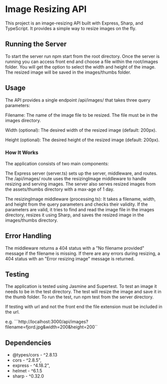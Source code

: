 # Image Resizing API
This project is an image-resizing API built with Express, Sharp, and TypeScript. It provides a simple way to 
resize images on the fly.

## Running the Server
To start the server run npm start from the root directory. Once the server is running you can access 
front end and choose a file within the root/images folder. You will get the option to select the
width and height of the image. The resized image will be saved in the images/thumbs folder.

## Usage
The API provides a single endpoint /api/images/ that takes three query parameters:

Filename: The name of the image file to be resized. The file must be in the images directory.

Width (optional): The desired width of the resized image (default: 200px).

Height (optional): The desired height of the resized image (default: 200px).

### How It Works
The application consists of two main components:

The Express server (server.ts) sets up the server, middleware, and routes. 
The /api/images/ route uses the resizingImage middleware to handle resizing and serving images. 
The server also serves resized images from the assets/thumbs directory with a max-age of 1 day.

The resizingImage middleware (processing.ts): It takes a filename, width, and height from the query 
parameters and checks their validity. If the parameters are valid, it tries to find and read the image 
file in the images directory, resizes it using Sharp, and saves the resized image in the images/thumbs directory.

## Error Handling
The middleware returns a 404 status with a "No filename provided" message if the filename is missing. 
If there are any errors during resizing, a 404 status with an "Error resizing image" message is returned.

## Testing
The application is tested using Jasmine and Supertest.
To test an image it needs to be in the test directory. The test will resize the image and save it in the thumb folder.
To run the test, run npm test from the server directory.

If testing with url and not the front end the file extension must be included in the url.

e.g. ```http://localhost:3000/api/images?filename=fjord.jpg&width=200&height=200``

## Dependencies
- @types/cors - ^2.8.13
- cors - ^2.8.5",
- express - ^4.18.2",
- helmet - ^6.1.5
- sharp - ^0.32.0
